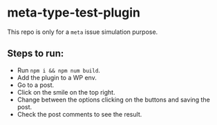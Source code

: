# meta-type-test-plugin

This repo is only for a `meta` issue simulation purpose.

## Steps to run:
- Run `npm i && npm num build`.
- Add the plugin to a WP env.
- Go to a post.
- Click on the smile on the top right.
- Change between the options clicking on the buttons and saving the post.
- Check the post comments to see the result.
